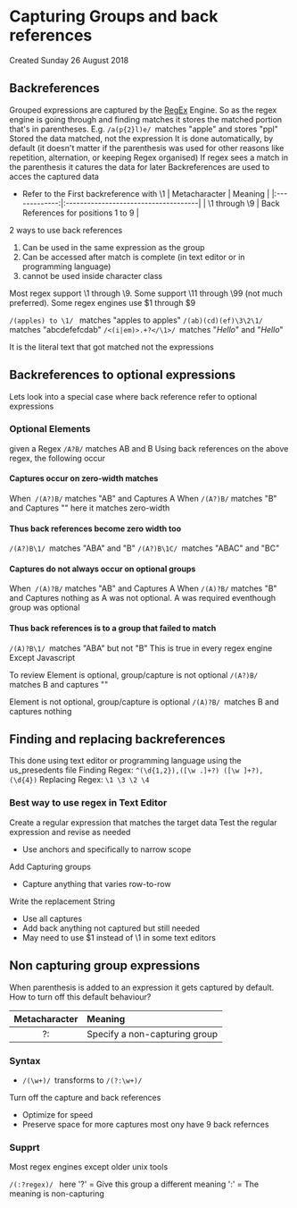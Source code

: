 # Capturing Groups and back references
Created Sunday 26 August 2018

Backreferences
--------------
Grouped expressions are captured by the [RegEx](./RegEx.markdown) Engine. So as the regex engine is going through and finding matches it stores the matched portion that's in parentheses. 
E.g. 
``/a(p{2}l)e/ ``matches "apple" and stores "ppl"
Stored the data matched, not the expression
It is done automatically, by default (it doesn't matter if the parenthesis was used for other reasons like repetition, alternation, or keeping Regex organised)
If regex sees a match in the parenthesis it catures the data for later
Backreferences are used to acces the captured data
- Refer to the First backreference with \1
| Metacharacter | Meaning                              |
|:-------------:|:-------------------------------------|
| \1 through \9 | Back References for positions 1 to 9 |

2 ways to use back references

1. Can be used in the same expression as the group
2. Can be accessed after match is complete (in text editor or in programming language)
3. cannot be used inside character class


Most regex support \1 through \9. Some support  \11 through \99 (not much preferred).
Some regex engines use $1 through $9

``/(apples) to \1/ `` matches "apples to apples"
``/(ab)(cd)(ef)\3\2\1/ `` matches "abcdefefcdab"
``/<(i|em)>.+?</\1>/ ``matches "<i>Hello</i>" and "<em>Hello</em>"

It is the literal text that got matched not the expressions


Backreferences to optional expressions
--------------------------------------
Lets look into a special case where back reference refer to optional expressions

### Optional Elements
given a Regex ``/A?B/`` matches AB and B
Using back references on the above regex, the following occur

#### Captures occur on zero-width matches
When`` /(A?)B/`` matches "AB" and Captures A
When ``/(A?)B/`` matches "B" and Captures "" here it matches zero-width

#### Thus back references become zero width too
``/(A?)B\1/ ``matches "ABA" and "B"
``/(A?)B\1C/ ``matches "ABAC" and "BC"

#### Captures do not always occur on optional groups
When`` /(A)?B/`` matches "AB" and Captures A
When ``/(A)?B/`` matches "B" and Captures nothing as A was not optional. A was required eventhough group was optional

#### Thus back references is to a group that failed to match
``/(A)?B\1/ ``matches "ABA" but not  "B"
This is true in every regex engine Except Javascript

To review
Element is optional, group/capture is not optional
``/(A?)B/ ``matches B and captures ""

Element is not optional, group/capture is  optional
``/(A)?B/ ``matches B and captures nothing

Finding and replacing backreferences
------------------------------------
This done using text editor or programming language using the us_presedents file
Finding Regex: ``^(\d{1,2}),([\w .]+?) ([\w ]+?),(\d{4})``
Replacing Regex: ``\1 \3 \2 \4``

### Best way to use regex in Text Editor
Create a regular expression that matches the target data
Test the regular expression and revise as needed

* Use anchors and specifically to narrow scope

Add Capturing groups

* Capture anything that varies row-to-row

Write the replacement String

* Use all captures
* Add back anything not captured but still needed
* May need to use $1 instead of \1 in some text editors


Non capturing group expressions
-------------------------------
When parenthesis is added to an expression it gets captured by default. How to turn off this default behaviour?

| Metacharacter | Meaning                       |
|:-------------:|:------------------------------|
|      ?:       | Specify a non-capturing group |


### Syntax

* ``/(\w+)/ ``transforms to ``/(?:\w+)/``

Turn off the capture and back references

* Optimize for speed
* Preserve space for more captures most ony have 9 back refernces


### Supprt
Most regex engines except older unix tools

``/(:?regex)/ ``
here 
'?' = Give this group a different meaning
':' = The meaning is non-capturing



